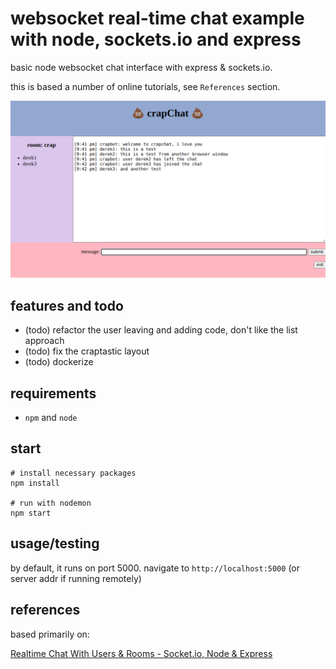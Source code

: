 # websocket real-time chat example with node, sockets.io and express

basic node websocket chat interface with express & sockets.io.

this is based a number of online tutorials, see `References` section.

![screenshot](screenshot.png)

## features and todo

- (todo) refactor the user leaving and adding code, don't like the list approach
- (todo) fix the craptastic layout
- (todo) dockerize

## requirements

- `npm` and `node`

## start

```
# install necessary packages
npm install

# run with nodemon
npm start
```

## usage/testing

by default, it runs on port 5000. navigate to `http://localhost:5000` (or server addr if running remotely)

## references

based primarily on:

[Realtime Chat With Users & Rooms - Socket.io, Node & Express](https://www.youtube.com/watch?v=jD7FnbI76Hg)  